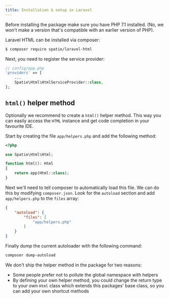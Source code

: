```yaml
---
title: Installation & setup in Laravel
---
```


Before installing the package make sure you have PHP 7.1 installed. (No, we won't make a version that's compatible with an earlier version of PHP).

Laravel HTML can be installed via composer:

```bash
$ composer require spatie/laravel-html
```

Next, you need to register the service provider:

```php
// config/app.php
'providers' => [
    ...
    Spatie\Html\HtmlServiceProvider::class,
];
```

## `html()` helper method

Optionally we recommend to create a `html()` helper method. This way you can easily access the `HTML` instance and get code completion in your favourite IDE.

Start by creating the file `app/helpers.php` and add the following method:

```php
<?php

use Spatie\Html\Html;

function html(): Html
{
    return app(Html::class);
}
```

Next we'll need to tell composer to automatically load this file. We can do this by modifying `composer.json`. Look for the `autoload` section and add `app/helpers.php` to the `files` array:

```json
{
    "autoload": {
        "files": [
            "app/helpers.php"
        ]
    }
}
```

Finally dump the current autoloader with the following command:

```bash
composer dump-autoload
```

We don't ship the helper method in the package for two reasons:

- Some people prefer not to pollute the global namespace with helpers
- By defining your own helper method, you could change the return type to your own `Html` class which extends this packages' base class, so you can add your own shortcut methods
